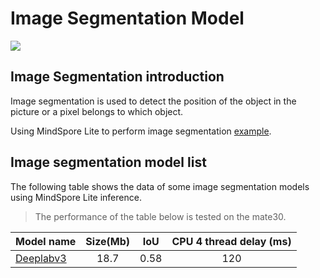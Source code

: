 # Image Segmentation Model

<a href="https://gitee.com/mindspore/docs/blob/r2.1/docs/lite/docs/source_en/image_segmentation_lite.md" target="_blank"><img src="https://mindspore-website.obs.cn-north-4.myhuaweicloud.com/website-images/r2.1/resource/_static/logo_source_en.png"></a>

## Image Segmentation introduction

Image segmentation is used to detect the position of the object in the picture or a pixel belongs to which object.

Using MindSpore Lite to perform image segmentation [example](https://gitee.com/mindspore/models/tree/master/official/lite/image_segmentation).

## Image segmentation model list

The following table shows the data of some image segmentation models using MindSpore Lite inference.

> The performance of the table below is tested on the mate30.

| Model name         | Size(Mb) | IoU | CPU 4 thread delay (ms) |
|-----------------------| :----------: | :----: | :-----------: |
| [Deeplabv3](https://download.mindspore.cn/model_zoo/official/lite/deeplabv3_lite/deeplabv3.ms) | 18.7 | 0.58 | 120 |
